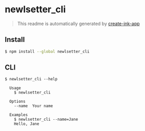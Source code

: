 # newlsetter_cli

> This readme is automatically generated by [create-ink-app](https://github.com/vadimdemedes/create-ink-app)

## Install

```bash
$ npm install --global newlsetter_cli
```

## CLI

```
$ newlsetter_cli --help

  Usage
    $ newlsetter_cli

  Options
    --name  Your name

  Examples
    $ newlsetter_cli --name=Jane
    Hello, Jane
```
